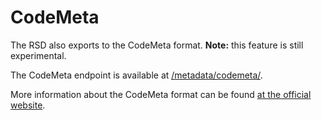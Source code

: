 # CodeMeta

The RSD also exports to the CodeMeta format. **Note:** this feature is still experimental.

The CodeMeta endpoint is available at <a target="_blank" href="/metadata/codemeta/">/metadata/codemeta/</a>.

More information about the CodeMeta format can be found [at the official website](https://codemeta.github.io/).
